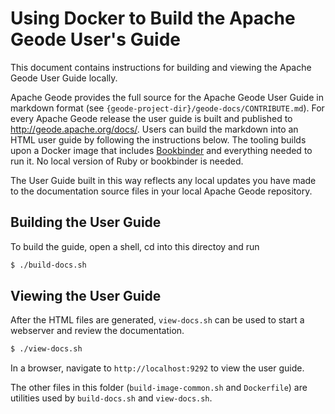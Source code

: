 # Using Docker to Build the Apache Geode User's Guide

This document contains instructions for building and viewing the Apache Geode User Guide locally.

Apache Geode provides the full source for the Apache Geode User Guide in markdown format (see `{geode-project-dir}/geode-docs/CONTRIBUTE.md`). For every Apache Geode release the user guide is built and published to http://geode.apache.org/docs/. Users can build the markdown into an HTML user guide by following the instructions below. The tooling builds upon a Docker image that includes [Bookbinder](https://github.com/pivotal-cf/bookbinder) and everything needed to run it. No local version of Ruby or bookbinder is needed.

The User Guide built in this way reflects any local updates you have made to the documentation source files in your local Apache Geode repository.

## Building the User Guide

To build the guide, open a shell, cd into this directoy and run

```bash
$ ./build-docs.sh
```

## Viewing the User Guide

After the HTML files are generated, `view-docs.sh` can be used to start a webserver and review the documentation.

```bash
$ ./view-docs.sh
```
In a browser, navigate to `http://localhost:9292` to view the user guide.

The other files in this folder (`build-image-common.sh` and `Dockerfile`) are utilities used by `build-docs.sh` and `view-docs.sh`.
